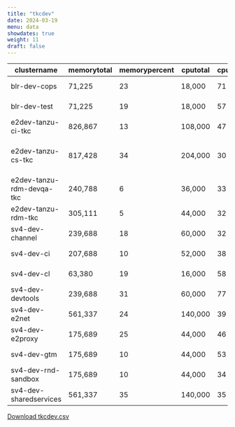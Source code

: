 ```yaml
---
title: "tkcdev"
date: 2024-03-19
menu: data
showdates: true
weight: 11
draft: false
---
```

<!--more-->
| clustername               | memorytotal | memorypercent | cputotal | cpupercent | nodecount | health  | message                     |
| ------------------------- | ----------- | ------------- | -------- | ---------- | --------- | ------- | --------------------------- |
| blr-dev-cops              |      71,225 |            23 |   18,000 |         71 |         6 | HEALTHY | Cluster is healthy          |
| blr-dev-test              |      71,225 |            19 |   18,000 |         57 |         6 | HEALTHY | Cluster is healthy          |
| e2dev-tanzu-ci-tkc        |     826,867 |            13 |  108,000 |         47 |         9 | HEALTHY | Cluster is healthy          |
| e2dev-tanzu-cs-tkc        |     817,428 |            34 |  204,000 |         30 |        27 | WARNING | 1 node is in WARNING state. |
| e2dev-tanzu-rdm-devqa-tkc |     240,788 |             6 |   36,000 |         33 |         6 | HEALTHY | Cluster is healthy          |
| e2dev-tanzu-rdm-tkc       |     305,111 |             5 |   44,000 |         32 |         7 | HEALTHY | Cluster is healthy          |
| sv4-dev-channel           |     239,688 |            18 |   60,000 |         32 |         9 | HEALTHY | Cluster is healthy          |
| sv4-dev-ci                |     207,688 |            10 |   52,000 |         38 |         8 | HEALTHY | Cluster is healthy          |
| sv4-dev-cl                |      63,380 |            19 |   16,000 |         58 |         5 | HEALTHY | Cluster is healthy          |
| sv4-dev-devtools          |     239,688 |            31 |   60,000 |         77 |         9 | HEALTHY | Cluster is healthy          |
| sv4-dev-e2net             |     561,337 |            24 |  140,000 |         39 |        11 | HEALTHY | Cluster is healthy          |
| sv4-dev-e2proxy           |     175,689 |            25 |   44,000 |         46 |         7 | HEALTHY | Cluster is healthy          |
| sv4-dev-gtm               |     175,689 |            10 |   44,000 |         53 |         7 | HEALTHY | Cluster is healthy          |
| sv4-dev-rnd-sandbox       |     175,689 |            10 |   44,000 |         34 |         7 | HEALTHY | Cluster is healthy          |
| sv4-dev-sharedservices    |     561,337 |            35 |  140,000 |         35 |        11 | HEALTHY | Cluster is healthy          |
[Download tkcdev.csv](/csv/tkcdev.csv)
